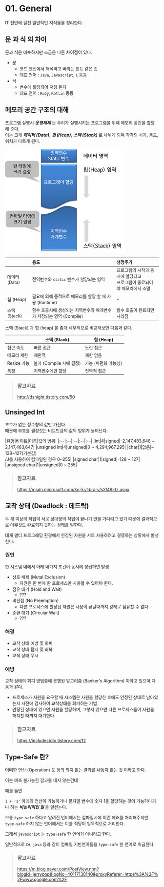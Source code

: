 # 01. General

IT 전반에 걸친 일반적인 지식들을 정리한다.

## 문 과 식 의 차이

문과 식은 비슷하지만 조금은 다른 차이점이 있다.

* 문
  * 코드 엔진에서 해석하고 버리는 힌트 같은 것
  * 대표 언어 : `Java`, `Javascript`, `C` 등등
* 식
  * 변수에 할당되어 저장 된다
  * 대표 언어 : `Ruby`, `Kotlin` 등등

## 메모리 공간 구조의 대해

프로그램 실행시 _**운영체제**_ 는 우리가 실행시키는 프로그램을 위해 메모리 공간을 할당 해 준다.  
이는 크게 _**데이터 (Data)**_, _**힙 (Heap)**_, _**스택 (Stack)**_ 로 나뉘게 되며 각각의 시기, 용도, 위치가 다르게 된다.

![메모리공간](/img/A017.png)

||용도|생명주기|
|:--|:--|:--|
|데이터 (Data)|전역변수와 `static` 변수가 할당되는 영역|프로그램의 시작과 동시에 할당되고<br>프로그램이 종료되어야 메모리에서 소멸|
|힙 (Heap)|필요에 의해 동적으로 메모리를 할당 할 때 사용 (Runtime)|-|
|스택 (Stack)|함수 호출시에 생성되는 지역변수와 매개변수가 저장되는 영역 (Compile)|함수 호출이 완료되면 사라짐|

스택 (Stack) 과 힙 (heap) 을 좀더 세부적으로 비교해보면 다음과 같다.

||스택 (Stack)|힙 (Heap)|
|--|--|--|
|접근 속도|빠른 접근|느린 접근|
|메모리 제한|제한적|제한 없음|
|Resize 가능|불가 (Compile 시에 결정)|가능 (파편화 가능성)|
|특징|지역변수에만 할당|전역적 접근|

> ### 참고자료
> <http://dsnight.tistory.com/50>

## Unsinged Int

부호가 없는 정수형의 값만 가진다.  
때문에 부호를 결정짓는 비트만큼의 값의 범위가 늘어난다.

|유형|바이트|이름|값의 범위|
|:--|:--|:--|:--|:--|
|int|4|signed|–2,147,483,648 ~ 2,147,483,647|
|unsigned int|4|unsigned|0 ~ 4,294,967,295|
|char|1|없음|–128~127(기본값)<br>/J를 사용하여 컴파일된 경우 0~255|
|signed char|1|signed|-128 ~ 127|
|unsigned char|1|unsigned|0 ~ 255|

> ### 참고자료
> <https://msdn.microsoft.com/ko-kr/library/s3f49ktz.aspx>

## 교착 상태 (Deadlock : 데드락)

두 개 이상의 작업이 서로 상대방의 작업이 끝나기 만을 기다리고 있기 때문에 결과적으로 아무것도 완료되지 못하는 상태를 말한다.

대개 멀티 프로그래밍 환경에서 한정된 자원을 서로 사용하려고 경쟁하는 상황에서 발생한다.

### 원인

한 시스템 내에서 아래 네가지 조건이 동시에 성립하면 발생

* 상호 배제 (Mutal Exclusion)
  * 자원은 한 번에 한 프로세스만 사용할 수 있어야 한다.
* 점유 대기 (Hold and Wait)
  * ???
* 비선점 (No Preemption)
  * 다른 프로세스에 할당된 자원은 사용이 끝날때까지 강제로 점유할 수 없다.
* 순환 대기 (Circular Wait)
  * ???

### 해결

* 교착 상태 예방 및 회피
* 교착 상태 탐지 및 회복
* 교착 상태 무시

### 예방

교착 상태의 회피 방법중에 은행원 알고리즘 (Banker's Algorithm) 이라고 있으며 다음과 같다.

* 프로세스가 자원을 요구할 때 시스템은 자원을 할당한 후에도 안정된 상태로 남아있는지 사전에 검사하여 교착상태를 회피하는 기법
* 안정된 상태에 있으면 자원을 할당하며, 그렇지 않으면 다른 프로세스들이 자원을 해지할 때까지 대기한다.

> ### 참고자료
> <https://includestdio.tistory.com/12>

## Type-Safe 란?

어떠한 연산 (Operation) 도 정의 되지 않는 결과를 내놓지 않는 것 이라고 한다.

이는 예측 불가능한 결과를 내지 않는건데

예를 들면

`1 + '1'` 아래의 연산이 가능하거나 문자열 변수에 숫자 1을 할당하는 것이 가능하다거나 하는 _**비논리적인 일**_ 을 일컫는다.

보통 `type-safe` 하다고 알려진 언어에서는 컴파일시에 이런 에러를 처리해주지만 `type-safe` 하지 않는 언어에서는 이를 적당이 암묵적으로 처리한다.

그래서 `javascript` 는 `type-safe` 한 언어가 아니라고 한다.

일반적으로 `C#`, `java` 등과 같이 컴파일 기반언어들을 `type-safe` 한 언어로 취급한다.

> ### 참고자료
> <https://m.blog.naver.com/PostView.nhn?blogId=jerrypop&logNo=40117130140&proxyReferer=https%3A%2F%2Fwww.google.com%2F>
